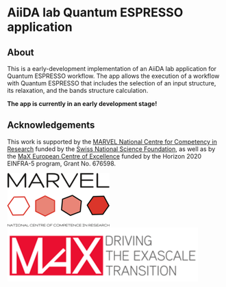 # AiiDA lab Quantum ESPRESSO application

## About

This is a early-development implementation of an AiiDA lab application for Quantum ESPRESSO workflow.
The app allows the execution of a workflow with Quantum ESPRESSO that includes the selection of an input structure, its relaxation, and the bands structure calculation.

**The app is currently in an early development stage!**

## Acknowledgements

This work is supported by the [MARVEL National Centre for Competency in Research](<http://nccr-marvel.ch>)
funded by the [Swiss National Science Foundation](<http://www.snf.ch/en>), as well as by the [MaX
European Centre of Excellence](<http://www.max-centre.eu/>) funded by the Horizon 2020 EINFRA-5 program,
Grant No. 676598.

![MARVEL](miscellaneous/logos/MARVEL.png)
![MaX](miscellaneous/logos/MaX.png)
